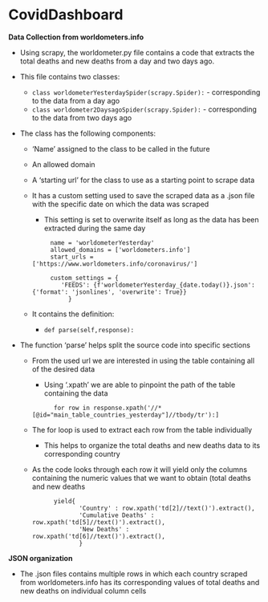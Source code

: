 # CovidDashboard

**Data Collection from worldometers.info**

  * Using scrapy, the worldometer.py file contains a code that extracts the total deaths and new deaths from a day and two days ago.
  *	This file contains two classes:
    *	```class worldometerYesterdaySpider(scrapy.Spider):``` - corresponding to the data from a day ago
    * ```class worldometer2DaysagoSpider(scrapy.Spider):``` - corresponding to the data from two days ago
  *	The class has the following components:
    *	‘Name’ assigned to the class to be called in the future
    *	An allowed domain
    *	A ‘starting url’ for the class to use as a starting point to scrape data
    *	It has a custom setting used to save the scraped data as a .json file with the specific date on which the data was scraped
        * This setting is set to overwrite itself as long as the data has been extracted during the same day
       
         ```  
              name = 'worldometerYesterday'
              allowed_domains = ['worldometers.info']
              start_urls = ['https://www.worldometers.info/coronavirus/']

              custom_settings = {
                 'FEEDS': {f'worldometerYesterday_{date.today()}.json': {'format': 'jsonlines', 'overwrite': True}}
                   }
          ```
        
    *	It contains the definition:
        *	```def parse(self,response):```
        
  *	The function ‘parse’ helps split the source code into specific sections
    *	From the used url we are interested in using the table containing all of the desired data
        *	Using ‘.xpath’ we are able to pinpoint the path of the table containing the data

         ```
               for row in response.xpath('//*[@id="main_table_countries_yesterday"]//tbody/tr'):]
         ```

    *	The for loop is used to extract each row from the table individually
        *	This helps to organize the total deaths and new deaths data to its corresponding country
    *	As the code looks through each row it will yield only the columns containing the numeric values that we want to obtain (total deaths and new deaths
    
         ```
               yield{
                      'Country' : row.xpath('td[2]//text()').extract(),
                      'Cumulative Deaths' : row.xpath('td[5]//text()').extract(),
                      'New Deaths' : row.xpath('td[6]//text()').extract(),
                      }
         ```
                
                
**JSON organization**
  *	The .json files contains multiple rows in which each country scraped from worldometers.info has its corresponding values of total deaths and new deaths on individual column cells 
